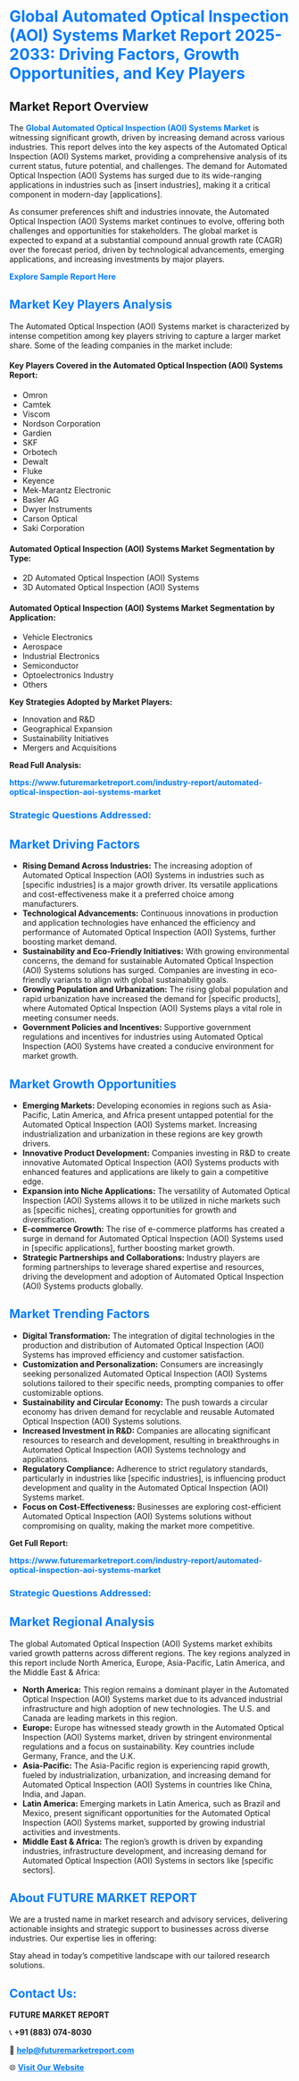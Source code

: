 <h1 style="color: #007BFF;">Global Automated Optical Inspection (AOI) Systems Market Report 2025-2033: Driving Factors, Growth Opportunities, and Key Players</h1>

<section id="overview">
<h2>Market Report Overview</h2>
<p>The <a href="https://www.futuremarketreport.com/industry-report/automated-optical-inspection-aoi-systems-market" style="color: #007BFF; text-decoration: none;"><strong>Global Automated Optical Inspection (AOI) Systems Market</strong></a> is witnessing significant growth, driven by increasing demand across various industries. This report delves into the key aspects of the Automated Optical Inspection (AOI) Systems market, providing a comprehensive analysis of its current status, future potential, and challenges. The demand for Automated Optical Inspection (AOI) Systems has surged due to its wide-ranging applications in industries such as [insert industries], making it a critical component in modern-day [applications].</p>
<p>As consumer preferences shift and industries innovate, the Automated Optical Inspection (AOI) Systems market continues to evolve, offering both challenges and opportunities for stakeholders. The global market is expected to expand at a substantial compound annual growth rate (CAGR) over the forecast period, driven by technological advancements, emerging applications, and increasing investments by major players.</p>
</section>

<section id="overview">
<p><a href="https://www.futuremarketreport.com/request-sample/reportId=103413" style="color: #007BFF; text-decoration: none;"><strong>Explore Sample Report Here</strong></a></p>
</section>

<section id="key-players">
<h2 style="color: #007BFF;">Market Key Players Analysis</h2>
<p>The Automated Optical Inspection (AOI) Systems market is characterized by intense competition among key players striving to capture a larger market share. Some of the leading companies in the market include:</p>
<h4>Key Players Covered in the Automated Optical Inspection (AOI) Systems Report:</h4>
<ul><li>Omron</li><li>Camtek</li><li>Viscom</li><li>Nordson Corporation</li><li>Gardien</li><li>SKF</li><li>Orbotech</li><li>Dewalt</li><li>Fluke</li><li>Keyence</li><li>Mek-Marantz Electronic</li><li>Basler AG</li><li>Dwyer Instruments</li><li>Carson Optical</li><li>Saki Corporation</li></ul>
<h4>Automated Optical Inspection (AOI) Systems Market Segmentation by Type:</h4>
<ul><li>2D Automated Optical Inspection (AOI) Systems</li><li>3D Automated Optical Inspection (AOI) Systems</li></ul>

<h4>Automated Optical Inspection (AOI) Systems Market Segmentation by Application:</h4>
<ul><li>Vehicle Electronics</li><li>Aerospace</li><li>Industrial Electronics</li><li>Semiconductor</li><li>Optoelectronics Industry</li><li>Others</li></ul>
<p><strong>Key Strategies Adopted by Market Players:</strong></p>
<ul>
<li>Innovation and R&D</li>
<li>Geographical Expansion</li>
<li>Sustainability Initiatives</li>
<li>Mergers and Acquisitions</li>
</ul>
</section>

<section>
<p><strong>Read Full Analysis: </strong></p><a href="https://www.futuremarketreport.com/industry-report/automated-optical-inspection-aoi-systems-market" style="color: #007BFF; text-decoration: none;"><strong>https://www.futuremarketreport.com/industry-report/automated-optical-inspection-aoi-systems-market</strong></a>
<h3 style="color: #007BFF;">Strategic Questions Addressed:</h3>
</section>

<section id="driving-factors">
<h2 style="color: #007BFF;">Market Driving Factors</h2>
<ul>
<li><strong>Rising Demand Across Industries:</strong> The increasing adoption of Automated Optical Inspection (AOI) Systems in industries such as [specific industries] is a major growth driver. Its versatile applications and cost-effectiveness make it a preferred choice among manufacturers.</li>
<li><strong>Technological Advancements:</strong> Continuous innovations in production and application technologies have enhanced the efficiency and performance of Automated Optical Inspection (AOI) Systems, further boosting market demand.</li>
<li><strong>Sustainability and Eco-Friendly Initiatives:</strong> With growing environmental concerns, the demand for sustainable Automated Optical Inspection (AOI) Systems solutions has surged. Companies are investing in eco-friendly variants to align with global sustainability goals.</li>
<li><strong>Growing Population and Urbanization:</strong> The rising global population and rapid urbanization have increased the demand for [specific products], where Automated Optical Inspection (AOI) Systems plays a vital role in meeting consumer needs.</li>
<li><strong>Government Policies and Incentives:</strong> Supportive government regulations and incentives for industries using Automated Optical Inspection (AOI) Systems have created a conducive environment for market growth.</li>
</ul>
</section>

<section id="growth-opportunities">
<h2 style="color: #007BFF;">Market Growth Opportunities</h2>
<ul>
<li><strong>Emerging Markets:</strong> Developing economies in regions such as Asia-Pacific, Latin America, and Africa present untapped potential for the Automated Optical Inspection (AOI) Systems market. Increasing industrialization and urbanization in these regions are key growth drivers.</li>
<li><strong>Innovative Product Development:</strong> Companies investing in R&D to create innovative Automated Optical Inspection (AOI) Systems products with enhanced features and applications are likely to gain a competitive edge.</li>
<li><strong>Expansion into Niche Applications:</strong> The versatility of Automated Optical Inspection (AOI) Systems allows it to be utilized in niche markets such as [specific niches], creating opportunities for growth and diversification.</li>
<li><strong>E-commerce Growth:</strong> The rise of e-commerce platforms has created a surge in demand for Automated Optical Inspection (AOI) Systems used in [specific applications], further boosting market growth.</li>
<li><strong>Strategic Partnerships and Collaborations:</strong> Industry players are forming partnerships to leverage shared expertise and resources, driving the development and adoption of Automated Optical Inspection (AOI) Systems products globally.</li>
</ul>
</section>

<section id="trending-factors">
<h2 style="color: #007BFF;">Market Trending Factors</h2>
<ul>
<li><strong>Digital Transformation:</strong> The integration of digital technologies in the production and distribution of Automated Optical Inspection (AOI) Systems has improved efficiency and customer satisfaction.</li>
<li><strong>Customization and Personalization:</strong> Consumers are increasingly seeking personalized Automated Optical Inspection (AOI) Systems solutions tailored to their specific needs, prompting companies to offer customizable options.</li>
<li><strong>Sustainability and Circular Economy:</strong> The push towards a circular economy has driven demand for recyclable and reusable Automated Optical Inspection (AOI) Systems solutions.</li>
<li><strong>Increased Investment in R&D:</strong> Companies are allocating significant resources to research and development, resulting in breakthroughs in Automated Optical Inspection (AOI) Systems technology and applications.</li>
<li><strong>Regulatory Compliance:</strong> Adherence to strict regulatory standards, particularly in industries like [specific industries], is influencing product development and quality in the Automated Optical Inspection (AOI) Systems market.</li>
<li><strong>Focus on Cost-Effectiveness:</strong> Businesses are exploring cost-efficient Automated Optical Inspection (AOI) Systems solutions without compromising on quality, making the market more competitive.</li>
</ul>
</section>

<section>
<p><strong>Get Full Report: </strong></p><a href="https://www.futuremarketreport.com/industry-report/automated-optical-inspection-aoi-systems-market" style="color: #007BFF; text-decoration: none;"><strong>https://www.futuremarketreport.com/industry-report/automated-optical-inspection-aoi-systems-market</strong></a>
<h3 style="color: #007BFF;">Strategic Questions Addressed:</h3>
</section>


<section id="regional-analysis">
<h2 style="color: #007BFF;">Market Regional Analysis</h2>
<p>The global Automated Optical Inspection (AOI) Systems market exhibits varied growth patterns across different regions. The key regions analyzed in this report include North America, Europe, Asia-Pacific, Latin America, and the Middle East & Africa:</p>
<ul>
<li><strong>North America:</strong> This region remains a dominant player in the Automated Optical Inspection (AOI) Systems market due to its advanced industrial infrastructure and high adoption of new technologies. The U.S. and Canada are leading markets in this region.</li>
<li><strong>Europe:</strong> Europe has witnessed steady growth in the Automated Optical Inspection (AOI) Systems market, driven by stringent environmental regulations and a focus on sustainability. Key countries include Germany, France, and the U.K.</li>
<li><strong>Asia-Pacific:</strong> The Asia-Pacific region is experiencing rapid growth, fueled by industrialization, urbanization, and increasing demand for Automated Optical Inspection (AOI) Systems in countries like China, India, and Japan.</li>
<li><strong>Latin America:</strong> Emerging markets in Latin America, such as Brazil and Mexico, present significant opportunities for the Automated Optical Inspection (AOI) Systems market, supported by growing industrial activities and investments.</li>
<li><strong>Middle East & Africa:</strong> The region’s growth is driven by expanding industries, infrastructure development, and increasing demand for Automated Optical Inspection (AOI) Systems in sectors like [specific sectors].</li>
</ul>
</section>

<footer>
<h2 style="color: #007BFF;">About FUTURE MARKET REPORT</h2>
<p>We are a trusted name in market research and advisory services, delivering actionable insights and strategic support to businesses across diverse industries. Our expertise lies in offering:</p>

<p>Stay ahead in today’s competitive landscape with our tailored research solutions.</p>

<h2 style="color: #007BFF;">Contact Us:</h2>
<p><strong>FUTURE MARKET REPORT</strong></p>
<p>📞 <strong>+91 (883) 074-8030</strong></p>
<p>📧 <strong><a href="mailto:help@futuremarketreport.com" style="color: #007BFF;">help@futuremarketreport.com</a></strong></p>
<p>🌐 <strong><a href="https://www.futuremarketreport.com/" style="color: #007BFF;">Visit Our Website</a></strong></p>
</footer>
